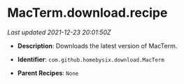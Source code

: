 # MacTerm.download.recipe

_Last updated 2021-12-23 20:01:50Z_

- **Description**: Downloads the latest version of MacTerm.

- **Identifier**: `com.github.homebysix.download.MacTerm`

- **Parent Recipes**: `None`
